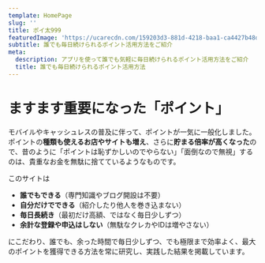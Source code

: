 ```yaml
---
template: HomePage
slug: ''
title: ポイ太999
featuredImage: 'https://ucarecdn.com/159203d3-881d-4218-baa1-ca4427b48d0d/'
subtitle: 誰でも毎日続けられるポイント活用方法をご紹介
meta:
  description: アプリを使って誰でも気軽に毎日続けられるポイント活用方法をご紹介
  title: 誰でも毎日続けられるポイント活用方法
---
```


# ますます重要になった「ポイント」

モバイルやキャッシュレスの普及に伴って、ポイントが一気に一般化しました。ポイントの**種類も使えるお店やサイトも増え**、さらに**貯まる倍率が高くなった**ので、昔のように「ポイントは恥ずかしいのでやらない」「面倒なので無視」するのは、貴重なお金を無駄に捨てているようなものです。

このサイトは
- **誰でもできる**（専門知識やブログ開設は不要）
- **自分だけでできる**（紹介したり他人を巻き込まない）
- **毎日長続き**（最初だけ高額、ではなく毎日少しずつ）
- **余計な登録や申込はしない**（無駄なクレカやIDは増やさない）

にこだわり、誰でも、余った時間で毎日少しずつ、でも極限まで効率よく、最大のポイントを獲得できる方法を常に研究し、実践した結果を掲載しています。

